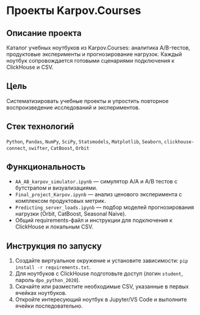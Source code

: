 # Проекты Karpov.Courses

## Описание проекта
Каталог учебных ноутбуков из Karpov.Courses: аналитика A/B-тестов, продуктовые эксперименты и прогнозирование нагрузок. Каждый ноутбук сопровождается готовыми сценариями подключения к ClickHouse и CSV.

## Цель
Систематизировать учебные проекты и упростить повторное воспроизведение исследований и экспериментов.

## Стек технологий
`Python`, `Pandas`, `NumPy`, `SciPy`, `Statsmodels`, `Matplotlib`, `Seaborn`, `clickhouse-connect`, `swifter`, `CatBoost`, `Orbit`

## Функциональность
- `AA_AB_karpov_simulator.ipynb` — симулятор A/A и A/B тестов с бутстрапом и визуализациями.
- `Final_project_Karpov.ipynb` — анализ ценового эксперимента с комплексом продуктовых метрик.
- `Predicting_server_loads.ipynb` — подбор моделей прогнозирования нагрузки (Orbit, CatBoost, Seasonal Naive).
- Общий requirements-файл и инструкции для подключения к ClickHouse и локальным CSV.

## Инструкция по запуску
1. Создайте виртуальное окружение и установите зависимости: `pip install -r requirements.txt`.
2. Для ноутбуков с ClickHouse подготовьте доступ (логин `student`, пароль `dpo_python_2020`).
3. Скачайте или разместите необходимые CSV, указанные в первых ячейках ноутбуков.
4. Откройте интересующий ноутбук в Jupyter/VS Code и выполните ячейки последовательно.
